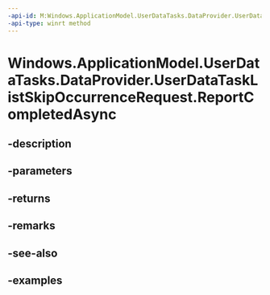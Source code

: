 ```yaml
---
-api-id: M:Windows.ApplicationModel.UserDataTasks.DataProvider.UserDataTaskListSkipOccurrenceRequest.ReportCompletedAsync
-api-type: winrt method
---
```


<!-- Method syntax.
public IAsyncAction UserDataTaskListSkipOccurrenceRequest.ReportCompletedAsync()
-->

# Windows.ApplicationModel.UserDataTasks.DataProvider.UserDataTaskListSkipOccurrenceRequest.ReportCompletedAsync

## -description

## -parameters

## -returns

## -remarks

## -see-also

## -examples

